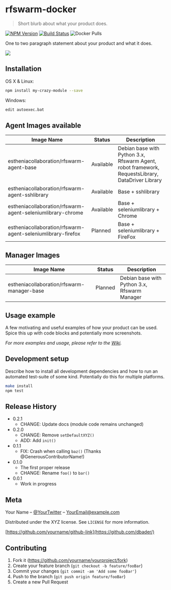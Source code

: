 # rfswarm-docker
> Short blurb about what your product does.

[![NPM Version][npm-image]][npm-url]
[![Build Status][travis-image]][travis-url]
![Docker Pulls][docker-pull-url]


One to two paragraph statement about your product and what it does.

![](header.png)

## Installation

OS X & Linux:

```sh
npm install my-crazy-module --save
```

Windows:

```sh
edit autoexec.bat
```

## Agent Images available

| Image Name | Status | Description |
| ---- | ---- | ---- |
| estheniacollaboration/rfswarm-agent-base | Available | Debian base with Python 3.x, Rfswarm Agent, robot framework, RequestsLibrary, DataDriver Library |
| estheniacollaboration/rfswarm-agent-sshlibrary | Available | Base + sshlibrary |
| estheniacollaboration/rfswarm-agent-seleniumlibrary-chrome | Available | Base + seleniumlibrary + Chrome |
| estheniacollaboration/rfswarm-agent-seleniumlibrary-firefox | Planned | Base + seleniumlibrary + FireFox |


## Manager Images
| Image Name | Status | Description |
| ---- | ---- | ---- |
| estheniacollaboration/rfswarm-manager-base | Planned | Debian base with Python 3.x, Rfswarm Manager |

## Usage example

A few motivating and useful examples of how your product can be used. Spice this up with code blocks and potentially more screenshots.

_For more examples and usage, please refer to the [Wiki][wiki]._

## Development setup

Describe how to install all development dependencies and how to run an automated test-suite of some kind. Potentially do this for multiple platforms.

```sh
make install
npm test
```

## Release History

* 0.2.1
    * CHANGE: Update docs (module code remains unchanged)
* 0.2.0
    * CHANGE: Remove `setDefaultXYZ()`
    * ADD: Add `init()`
* 0.1.1
    * FIX: Crash when calling `baz()` (Thanks @GenerousContributorName!)
* 0.1.0
    * The first proper release
    * CHANGE: Rename `foo()` to `bar()`
* 0.0.1
    * Work in progress

## Meta

Your Name – [@YourTwitter](https://twitter.com/dbader_org) – YourEmail@example.com

Distributed under the XYZ license. See ``LICENSE`` for more information.

[https://github.com/yourname/github-link](https://github.com/dbader/)

## Contributing

1. Fork it (<https://github.com/yourname/yourproject/fork>)
2. Create your feature branch (`git checkout -b feature/fooBar`)
3. Commit your changes (`git commit -am 'Add some fooBar'`)
4. Push to the branch (`git push origin feature/fooBar`)
5. Create a new Pull Request

<!-- Markdown link & img dfn's -->
[docker-pull-url]: https://img.shields.io/docker/pulls/:esthenia-collaboration/:rfswarm-docker
[npm-image]: https://img.shields.io/npm/v/datadog-metrics.svg?style=flat-square
[npm-url]: https://npmjs.org/package/datadog-metrics
[npm-downloads]: https://img.shields.io/npm/dm/datadog-metrics.svg?style=flat-square
[travis-image]: https://img.shields.io/travis/dbader/node-datadog-metrics/master.svg?style=flat-square
[travis-url]: https://travis-ci.org/dbader/node-datadog-metrics
[wiki]: https://github.com/yourname/yourproject/wikista